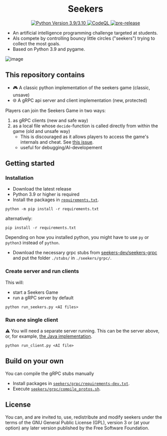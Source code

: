 <h1 align=center>Seekers</h1>

<p align=center>
  <a href="https://github.com/seekers-dev/seekers/actions/workflows/python-app.yml">
    <img src="https://github.com/seekers-dev/seekers-py/actions/workflows/python-app.yml/badge.svg" alt="Python Version 3.9/3.10">
  </a>
  <a href="https://github.com/seekers-dev/seekers-py/actions/workflows/github-code-scanning/codeql">
    <img src="https://github.com/seekers-dev/seekers-py/actions/workflows/github-code-scanning/codeql/badge.svg" alt="CodeQL">
  </a>
  <a href="https://github.com/seekers-dev/seekers-py/actions/workflows/pre-release.yml">
    <img src="https://github.com/seekers-dev/seekers/actions/workflows/python-app.yml/badge.svg" alt="pre-release">
  </a>
</p>

* An artificial intelligence programming challenge targeted at students.
* AIs compete by controlling bouncy little circles ("seekers") trying to collect the most goals.
* Based on Python 3.9 and pygame.

![image](https://user-images.githubusercontent.com/37810842/226148194-e5b55d57-ed84-4e71-869b-d062b101b345.png)

## This repository contains

- 🎮 A classic python implementation of the seekers game (classic, unsave)
- 🌐 A gRPC api server and client implementation (new, protected)

Players can join the Seekers Game in two ways:
1. as gRPC clients (new and safe way)
2. as a local file whose `decide`-function is called directly from within the game (old and unsafe way)
   * This is discouraged as it allows players to access the game's internals and cheat. See [this issue](https://github.com/seekers-dev/seekers/issues/1).
   * useful for debugging/AI-developement

## Getting started

### Installation

* Download the latest release
* Python 3.9 or higher is required
* Install the packages in [`requirements.txt`](requirements.txt).

```shell
python -m pip install -r requirements.txt
```

alternatively:

```shell
pip install -r requirements.txt
```

Depending on how you installed python, you might have to use `py` or `python3` instead of `python`.

* Download the necessary grpc stubs from [seekers-dev/seekers-grpc](https://github.com/seekers-dev/seekers-grpc/releases) and put the folder `./stubs/` in `./seekers/grpc/`.

### Create server and run clients

This will:
* start a Seekers Game
* run a gRPC server by default

```shell
python run_seekers.py <AI files>
```


### Run one single client

⚠ You will need a separate server running. This can be the server above, or, for example, [the Java implementation](https://github.com/seekers-dev/seekers-api).

```shell
python run_client.py <AI file>
```

## Build on your own

You can compile the gRPC stubs manually

* Install packages in [`seekers/grpc/requirements-dev.txt`](seekers/grpc/requirements-dev.txt). 
* Execute [`seekers/grpc/compile_protos.sh`](seekers/grpc/compile_protos.sh).

## License

You can, and are invited to, use, redistribute and modify seekers under the terms
of the GNU General Public License (GPL), version 3 or (at your option) any
later version published by the Free Software Foundation.

